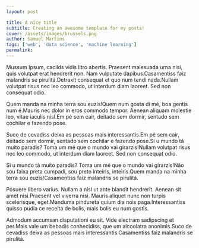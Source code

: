 ```yaml
---
layout: post

title: A nice title
subtitle: Creating an awesome template for my posts!
cover: /assets/images/brussels.png
author: Samuel Martins
tags: ['web', 'data science', 'machine learning']
permalink: 
---
```


Mussum Ipsum, cacilds vidis litro abertis. Praesent malesuada urna nisi, quis volutpat erat hendrerit non. Nam vulputate dapibus.Casamentiss faiz malandris se pirulitá.Detraxit consequat et quo num tendi nada.Nullam volutpat risus nec leo commodo, ut interdum diam laoreet. Sed non consequat odio.

Quem manda na minha terra sou euzis!Quem num gosta di mé, boa gentis num é.Mauris nec dolor in eros commodo tempor. Aenean aliquam molestie leo, vitae iaculis nisl.Em pé sem cair, deitado sem dormir, sentado sem cochilar e fazendo pose.

Suco de cevadiss deixa as pessoas mais interessantis.Em pé sem cair, deitado sem dormir, sentado sem cochilar e fazendo pose.Si u mundo tá muito paradis? Toma um mé que o mundo vai girarzis!Nullam volutpat risus nec leo commodo, ut interdum diam laoreet. Sed non consequat odio.



Si u mundo tá muito paradis? Toma um mé que o mundo vai girarzis!Não sou faixa preta cumpadi, sou preto inteiris, inteiris.Quem manda na minha terra sou euzis!Casamentiss faiz malandris se pirulitá.

Posuere libero varius. Nullam a nisl ut ante blandit hendrerit. Aenean sit amet nisi.Praesent vel viverra nisi. Mauris aliquet nunc non turpis scelerisque, eget.Manduma pindureta quium dia nois paga.Interessantiss quisso pudia ce receita de bolis, mais bolis eu num gostis.

Admodum accumsan disputationi eu sit. Vide electram sadipscing et per.Mais vale um bebadis conhecidiss, que um alcoolatra anonimis.Suco de cevadiss deixa as pessoas mais interessantis.Casamentiss faiz malandris se pirulitá.
